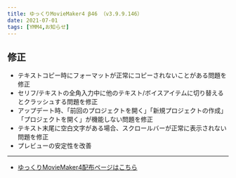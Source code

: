 ```yaml
---
title: ゆっくりMovieMaker4 β46 （v3.9.9.146）
date: 2021-07-01
tags: [YMM4,お知らせ]
---
```

## 修正
- テキストコピー時にフォーマットが正常にコピーされないことがある問題を修正
- セリフ/テキストの全角入力中に他のテキスト/ボイスアイテムに切り替えるとクラッシュする問題を修正
- アップデート時、「前回のプロジェクトを開く」「新規プロジェクトの作成」「プロジェクトを開く」が機能しない問題を修正
- テキスト末尾に空白文字がある場合、スクロールバーが正常に表示されない問題を修正
- プレビューの安定性を改善
---

- [ゆっくりMovieMaker4配布ページはこちら](../index.md)